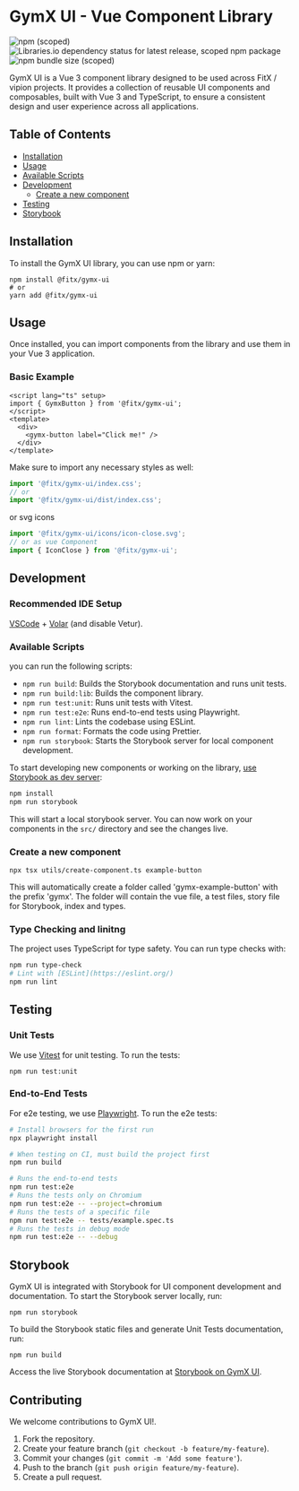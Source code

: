 # GymX UI - Vue Component Library

![npm (scoped)](https://img.shields.io/npm/v/@fitx/gymx-ui?style=flat-square&color=blue)
![Libraries.io dependency status for latest release, scoped npm package](https://img.shields.io/librariesio/release/npm/@fitx/gymx-ui)
![npm bundle size (scoped)](https://img.shields.io/bundlephobia/min/@fitx/gymx-ui)

GymX UI is a Vue 3 component library designed to be used across FitX / vipion projects.
It provides a collection of reusable UI components and composables, built with Vue 3 and TypeScript,
to ensure a consistent design and user experience across all applications.

## Table of Contents

- [Installation](#installation)
- [Usage](#usage)
- [Available Scripts](#available-scripts)
- [Development](#development)
  - [Create a new component](#Create-a-new-component)
- [Testing](#testing)
- [Storybook](#storybook)

## Installation

To install the GymX UI library, you can use npm or yarn:

```
npm install @fitx/gymx-ui
# or
yarn add @fitx/gymx-ui
```

## Usage

Once installed, you can import components from the library and use them in your Vue 3 application.

### Basic Example

```vue
<script lang="ts" setup>
import { GymxButton } from '@fitx/gymx-ui';
</script>
<template>
  <div>
    <gymx-button label="Click me!" />
  </div>
</template>
```

Make sure to import any necessary styles as well:

```ts
import '@fitx/gymx-ui/index.css';
// or
import '@fitx/gymx-ui/dist/index.css';
```

or svg icons

```ts
import '@fitx/gymx-ui/icons/icon-close.svg';
// or as vue Component
import { IconClose } from '@fitx/gymx-ui';
```

## Development

### Recommended IDE Setup

[VSCode](https://code.visualstudio.com/) + [Volar](https://marketplace.visualstudio.com/items?itemName=Vue.volar) (and disable Vetur).

### Available Scripts

you can run the following scripts:

- `npm run build`: Builds the Storybook documentation and runs unit tests.
- `npm run build:lib`: Builds the component library.
- `npm run test:unit`: Runs unit tests with Vitest.
- `npm run test:e2e`: Runs end-to-end tests using Playwright.
- `npm run lint`: Lints the codebase using ESLint.
- `npm run format`: Formats the code using Prettier.
- `npm run storybook`: Starts the Storybook server for local component development.

To start developing new components or working on the library,
[use Storybook as dev server](#storybook):

```sh
npm install
npm run storybook
```
This will start a local storybook server.
You can now work on your components in the `src/` directory and see the changes live.

### Create a new component

```
npx tsx utils/create-component.ts example-button
```
This will automatically create a folder called 'gymx-example-button' with the prefix 'gymx'.
The folder will contain the vue file, a test files, story file for Storybook, index and types.


### Type Checking and linitng

The project uses TypeScript for type safety. You can run type checks with:

```sh
npm run type-check
# Lint with [ESLint](https://eslint.org/)
npm run lint
```

## Testing

### Unit Tests

We use [Vitest](https://vitest.dev/) for unit testing. To run the tests:

```
npm run test:unit
```

### End-to-End Tests

For e2e testing, we use [Playwright](https://playwright.dev/). To run the e2e tests:

```sh
# Install browsers for the first run
npx playwright install

# When testing on CI, must build the project first
npm run build

# Runs the end-to-end tests
npm run test:e2e
# Runs the tests only on Chromium
npm run test:e2e -- --project=chromium
# Runs the tests of a specific file
npm run test:e2e -- tests/example.spec.ts
# Runs the tests in debug mode
npm run test:e2e -- --debug
```

## Storybook

GymX UI is integrated with Storybook for UI component development and documentation.
To start the Storybook server locally, run:

```
npm run storybook
```

To build the Storybook static files and generate Unit Tests documentation, run:

```
npm run build
```

Access the live Storybook documentation at [Storybook on GymX UI](https://gymx-ui-dev.fitx.de).

## Contributing

We welcome contributions to GymX UI!.

1. Fork the repository.
2. Create your feature branch (`git checkout -b feature/my-feature`).
3. Commit your changes (`git commit -m 'Add some feature'`).
4. Push to the branch (`git push origin feature/my-feature`).
5. Create a pull request.


